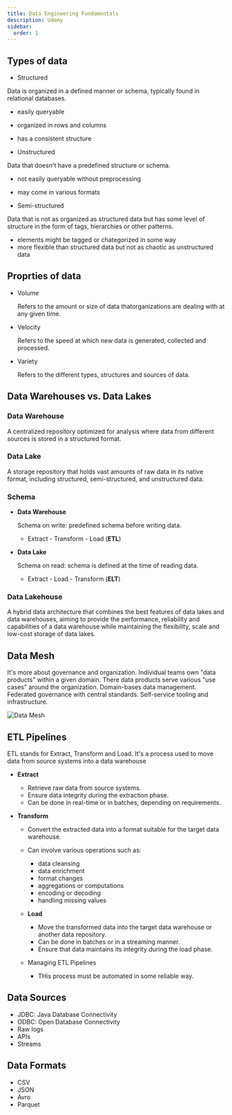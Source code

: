 ```yaml
---
title: Data Engineering Fundamentals
description: Udemy
sidebar:
  order: 1
---
```


## Types of data

- Structured

Data is organized in a defined manner or schema, typically found in relational databases.

  - easily queryable
  - organized in rows and columns
  - has a consistent structure

- Unstructured

Data that doesn't have a predefined structure or schema.

  - not easily queryable without preprocessing
  - may come in various formats

- Semi-structured

Data that is not as organized as structured data but has some level  of structure in the form of tags, hierarchies or other patterns.

  - elements might be tagged or chategorized in some way
  - more flexible than structured data but not as chaotic as unstructured data

## Proprties of data

- Volume
  
  Refers to the amount or size of data thatorganizations are dealing with at any given time.

- Velocity
  
  Refers to the speed at which new data is generated, collected and processed.

- Variety

  Refers to the different types, structures and sources of data.

## Data Warehouses vs. Data Lakes

### Data Warehouse

A centralized repository optimized  for analysis where data from different sources is stored in a structured format.

### Data Lake

A storage repository that holds vast amounts of raw data in its native format, including structured, semi-structured, and unstructured data.

### Schema

- **Data Warehouse**

  Schema on write: predefined schema before writing data.
  - Extract - Transform - Load (**ETL**)

- **Data Lake**

  Schema on read: schema is defined at the time of reading data.
  - Extract - Load - Transform (**ELT**)

### Data Lakehouse

A hybrid data architecture that combines the best features of data lakes and data warehouses, aiming to provide the performance, reliability and capabilities of a data warehouse while maintaining the flexibility, scale and low-cost storage of data lakes.

## Data Mesh

It's more about governance and organization. Individual teams own "data products" within a given domain. There data products serve various "use cases" around the organization. Domain-bases data management. Federated governance with central standards. Self-service tooling and infrastructure.

![Data Mesh](/img/data-mesh.png)

## ETL Pipelines

ETL stands for Extract, Transform and Load. It's a  process used to move data from source systems into a data warehouse

- **Extract**

  - Retrieve raw data from source systems.
  - Ensure data integrity during the extraction phase.
  - Can be done in real-time or in batches, depending on requirements.

- **Transform**
  
  - Convert the extracted data into a format suitable for the target data warehouse.
  - Can involve various operations such as:
    - data cleansing
    - data enrichment
    - format changes
    - aggregations or computations
    - encoding or decoding
    - handling missing values
  
  - **Load**
    
    - Move the transformed data into the target data warehouse or another data repository.
    - Can be done in batches or in a streaming manner.
    - Ensure that data maintains its integrity during the load phase.
  
  - Managing ETL Pipelines
    
    - THis process must be automated in some reliable way.

## Data Sources

  - JDBC: Java Database Connectivity
  - ODBC: Open Database Connectivity
  - Raw logs
  - APIs
  - Streams

## Data Formats

  - CSV
  - JSON
  - Avro
  - Parquet
 




